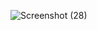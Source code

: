 ![Screenshot (28)](https://github.com/user-attachments/assets/fb217e91-0778-4fb3-bf1a-f7c22c15ccc3)

